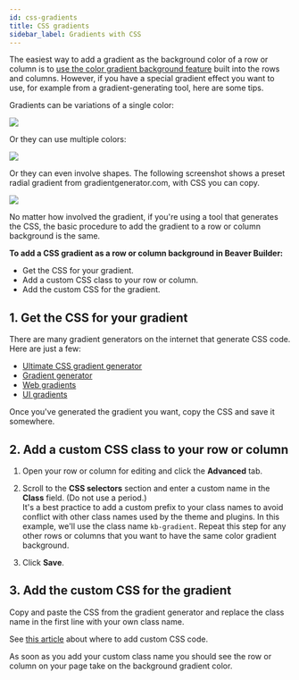 ```yaml
---
id: css-gradients
title: CSS gradients
sidebar_label: Gradients with CSS
---
```


The easiest way to add a gradient as the background color of a row or column
is to [use the color gradient background feature](/beaver-builder/styles/effects/color-gradients-for-row-and-column-backgrounds-and-overlays.md) built into the rows and columns. However, if you have a special gradient effect you want to use, for example from a gradient-generating tool, here are some tips.

Gradients can be variations of a single color:

![](/img/how-to-tips-gradients-1.jpg)

Or they can use multiple colors:

![](/img/how-to-tips-gradients-2.jpg)

Or they can even involve shapes. The following screenshot shows a preset
radial gradient from gradientgenerator.com, with CSS you can copy.

![](/img/how-to-tips-gradients-3.jpg)

No matter how involved the gradient, if you're using a tool that generates the
CSS, the basic procedure to add the gradient to a row or column background is
the same.

**To add a CSS gradient as a row or column background in Beaver Builder:**

  * Get the CSS for your gradient.
  * Add a custom CSS class to your row or column.
  * Add the custom CSS for the gradient.

## 1. Get the CSS for your gradient

There are many gradient generators on the internet that generate CSS code.
Here are just a few:

  * [Ultimate CSS gradient generator](http://www.colorzilla.com/gradient-editor/)
  * [Gradient generator](http://gradientgenerator.com/)
  * [Web gradients](https://webgradients.com/)
  * [UI gradients](https://uigradients.com/)

Once you've generated the gradient you want, copy the CSS and save it
somewhere.

## 2. Add a custom CSS class to your row or column

  1. Open your row or column for editing and click the **Advanced** tab.
  2. Scroll to the **CSS selectors** section and enter a custom name in the **Class** field. (Do not use a period.)  
It's a best practice to add a custom prefix to your class names to avoid
conflict with other class names used by the theme and plugins. In this
example, we'll use the class name `kb-gradient`. Repeat this step for any
other rows or columns that you want to have the same color gradient
background.

  3. Click **Save**.

## 3. Add the custom CSS for the gradient

Copy and paste the CSS from the gradient generator and replace the class name
in the first line with your own class name.

See [this article](/beaver-builder/styles/custom-code.md) about where to add custom CSS code.

As soon as you add your custom class name you should see the row or column on
your page take on the background gradient color.
